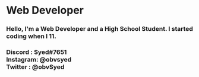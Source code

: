 # <h1>Web Developer</h1>
<h3>Hello, I'm a Web Developer and a High School Student. I started coding when I 11.</h3>

<h3>
Discord  : Syed#7651<br/>
Instagram: @obvsyed<br/>
Twitter  : @obvSyed<br/>
</h3>
